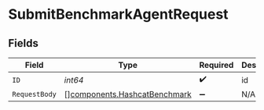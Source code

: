 # SubmitBenchmarkAgentRequest


## Fields

| Field                                                                        | Type                                                                         | Required                                                                     | Description                                                                  |
| ---------------------------------------------------------------------------- | ---------------------------------------------------------------------------- | ---------------------------------------------------------------------------- | ---------------------------------------------------------------------------- |
| `ID`                                                                         | *int64*                                                                      | :heavy_check_mark:                                                           | id                                                                           |
| `RequestBody`                                                                | [][components.HashcatBenchmark](../../models/components/hashcatbenchmark.md) | :heavy_minus_sign:                                                           | N/A                                                                          |